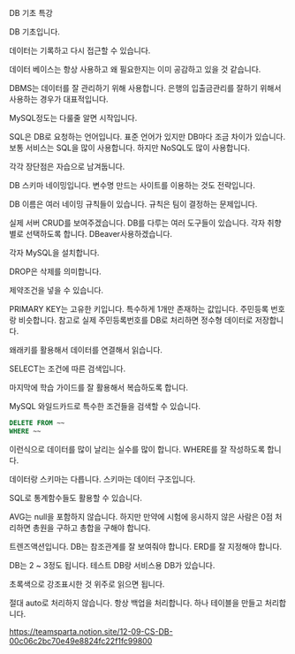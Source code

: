 DB 기초 특강

DB 기초입니다.

데이터는 기록하고 다시 접근할 수 있습니다.

데이터 베이스는 항상 사용하고 왜 필요한지는 이미 공감하고 있을 것 같습니다.

DBMS는 데이터를 잘 관리하기 위해 사용합니다. 은행의 입출금관리를 잘하기 위해서 사용하는 경우가 대표적입니다.

MySQL정도는 다룰줄 알면 시작입니다.

SQL은 DB로 요청하는 언어입니다. 표준 언어가 있지만 DB마다 조금 차이가 있습니다. 보통 서비스는 SQL을 많이 사용합니다. 하지만 NoSQL도 많이 사용합니다.

각각 장단점은 자습으로 남겨둡니다.

DB 스키마 네이밍입니다. 변수명 만드는 사이트를 이용하는 것도 전략입니다.

DB 이름은 여러 네이밍 규칙들이 있습니다. 규칙은 팀이 결정하는 문제입니다.

실제 서버 CRUD를 보여주겠습니다. DB를 다루는 여러 도구들이 있습니다. 각자 취향별로 선택하도록 합니다. DBeaver사용하겠습니다.

각자 MySQL을 설치합니다.

DROP은 삭제를 의미합니다.

제약조건을 넣을 수 있습니다.

PRIMARY KEY는 고유한 키입니다. 특수하게 1개만 존재하는 값입니다. 주민등록 번호랑 비슷합니다. 참고로 실제 주민등록번호를 DB로 처리하면 정수형 데이터로 저장합니다.

왜래키를 활용해서 데이터를 연결해서 읽습니다.

SELECT는 조건에 따른 검색입니다.

마지막에 학습 가이드를 잘 활용해서 복습하도록 합니다.

MySQL 와일드카드로 특수한 조건들을 검색할 수 있습니다.

```sql
DELETE FROM ~~
WHERE ~~
```

이런식으로 데이터를 많이 날리는 실수를 많이 합니다. WHERE를 잘 작성하도록 합니다.

데이터랑 스키마는 다릅니다. 스키마는 데이터 구조입니다.

SQL로 통계함수들도 활용할 수 있습니다.

AVG는 null을 포함하지 않습니다. 하지만 만약에 시험에 응시하지 않은 사람은 0점 처리하면 총원을 구하고 총합을 구해야 합니다.

트렌즈액션입니다. DB는 참조관계를 잘 보여줘야 합니다. ERD를 잘 지정해야 합니다.

DB는 2 ~ 3정도 됩니다. 테스트 DB랑 서비스용 DB가 있습니다.

초록색으로 강조표시한 것 위주로 읽으면 됩니다.

절대 auto로 처리하지 않습니다. 항상 백업을 처리합니다. 하나 테이블을 만들고 처리합니다.

https://teamsparta.notion.site/12-09-CS-DB-00c06c2bc70e49e8824fc22f1fc99800
